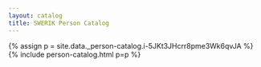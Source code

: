 ```yaml
---
layout: catalog
title: SWERIK Person Catalog
---
```

{% assign p = site.data._person-catalog.i-5JKt3JHcrr8pme3Wk6qvJA %}
{% include person-catalog.html p=p %}

